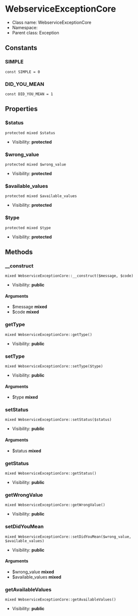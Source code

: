 WebserviceExceptionCore
===============






* Class name: WebserviceExceptionCore
* Namespace: 
* Parent class: Exception



Constants
----------


### SIMPLE

    const SIMPLE = 0





### DID_YOU_MEAN

    const DID_YOU_MEAN = 1





Properties
----------


### $status

    protected mixed $status





* Visibility: **protected**


### $wrong_value

    protected mixed $wrong_value





* Visibility: **protected**


### $available_values

    protected mixed $available_values





* Visibility: **protected**


### $type

    protected mixed $type





* Visibility: **protected**


Methods
-------


### __construct

    mixed WebserviceExceptionCore::__construct($message, $code)





* Visibility: **public**


#### Arguments
* $message **mixed**
* $code **mixed**



### getType

    mixed WebserviceExceptionCore::getType()





* Visibility: **public**




### setType

    mixed WebserviceExceptionCore::setType($type)





* Visibility: **public**


#### Arguments
* $type **mixed**



### setStatus

    mixed WebserviceExceptionCore::setStatus($status)





* Visibility: **public**


#### Arguments
* $status **mixed**



### getStatus

    mixed WebserviceExceptionCore::getStatus()





* Visibility: **public**




### getWrongValue

    mixed WebserviceExceptionCore::getWrongValue()





* Visibility: **public**




### setDidYouMean

    mixed WebserviceExceptionCore::setDidYouMean($wrong_value, $available_values)





* Visibility: **public**


#### Arguments
* $wrong_value **mixed**
* $available_values **mixed**



### getAvailableValues

    mixed WebserviceExceptionCore::getAvailableValues()





* Visibility: **public**



